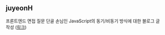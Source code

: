 <h2>juyeonH</h2>프론트엔드 면접 질문 단골 손님인 JavaScript의 동기/비동기 방식에 대한 블로그 글 작성 (<a href="https://im-developer.tistory.com/228">링크</a>)